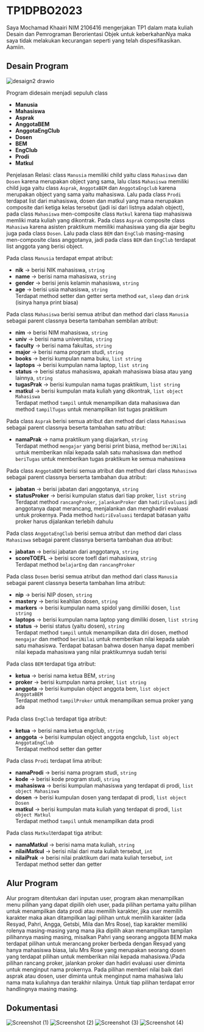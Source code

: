 # TP1DPBO2023
Saya Mochamad Khaairi NIM 2106416 mengerjakan TP1 dalam mata kuliah Desain dan Pemrograman Berorientasi Objek untuk keberkahanNya maka saya tidak melakukan kecurangan seperti yang telah dispesifikasikan. Aamiin.

## Desain Program
![desaign2 drawio](https://user-images.githubusercontent.com/100757455/224470614-84414b10-ff2d-49d9-b344-6d4e30fb3d99.png)

Program didesain menjadi sepuluh class
* **Manusia**
* **Mahasiswa**
* **Asprak**
* **AnggotaBEM**
* **AnggotaEngClub**
* **Dosen**
* **BEM**
* **EngClub**
* **Prodi**
* **Matkul**

Penjelasan Relasi:
class `Manusia` memiliki child yaitu class `Mahasiswa` dan `Dosen` karena merupakan object yang sama, lalu class `Mahasiswa` memiliki child juga yaitu class `Asprak`, `AnggotaBEM` dan `AnggotaEngclub` karena merupakan object yang sama yaitu mahasiswa. Lalu pada class `Prodi` terdapat list dari mahasiswa, dosen dan matkul yang mana merupakan composite dari ketiga kelas tersebut (jadi isi dari listnya adalah object), pada class `Mahasiswa` men-composite class `Matkul` karena tiap mahasiswa memliki mata kuliah yang dikontrak. Pada class `Asprak` composite class `Mahasiwa` karena asisten praktikum memiliki mahasiswa yang dia ajar begitu juga pada class `Dosen`. Lalu pada class `BEM` dan `EngClub` masing-masing men-composite class anggotanya, jadi pada class `BEM` dan `EngClub` terdapat list anggota yang berisi object.

Pada class `Manusia` terdapat empat atribut:
* **nik**    -> berisi NIK mahasiswa, `string`
* **name**   -> berisi nama mahasiswa, `string`
* **gender** -> berisi jenis kelamin mahasiswa, `string`
* **age** -> berisi usia mahasiswa, `string`\
Terdapat method setter dan getter serta method `eat`, `sleep` dan `drink` (isinya hanya print biasa)

Pada class `Mahasiswa` berisi semua atribut dan method dari class `Manusia` sebagai parent classnya beserta tambahan sembilan atribut:
* **nim** -> berisi NIM mahasiswa, `string`
* **univ** -> berisi nama universitas, `string`
* **faculty** -> berisi nama fakultas, `string`
* **major** -> berisi nama program studi, `string`
* **books** -> berisi kumpulan nama buku, `list string`
* **laptops** -> berisi kumpulan nama laptop, `list string`
* **status** -> berisi status mahasiswa, apakah mahasiswa biasa atau yang lainnya, `string`
* **tugasPrak** -> berisi kumpulan nama tugas praktikum, `list string`
* **matkul** -> berisi kumpulan mata kuliah yang dikontrak, `list object Mahasiswa`\
Terdapat method `tampil` untuk menampilkan data mahasiswa dan method `tampilTugas` untuk menampilkan list tugas praktikum

Pada class `Asprak` berisi semua atribut dan method dari class `Mahasiswa` sebagai parent classnya beserta tambahan satu atribut:
* **namaPrak** -> nama praktikum yang diajarkan, `string`\
Terdapat method `mengajar` yang berisi print biasa, method `beriNilai` untuk memberikan nilai kepada salah satu mahasiswa dan method `beriTugas` untuk memberikan tugas praktikum ke semua mahasiswa

Pada class `AnggotaBEM` berisi semua atribut dan method dari class `Mahasiswa` sebagai parent classnya berserta tambahan dua atribut:
* **jabatan** -> berisi jabatan dari anggotanya, `string`
* **statusProker** -> berisi kumpulan status dari tiap proker, `list string`\
Terdapat method `rancangProker`, `jalankanProker` dan `hadiriEvaluasi` jadi anggotanya dapat merancang, menjalankan dan menghadiri evaluasi untuk prokernya. Pada method `hadiriEvaluasi` terdapat batasan yaitu proker harus dijalankan terlebih dahulu

Pada class `AnggotaEngClub` berisi semua atribut dan method dari class `Mahasiswa` sebagai parent classnya berserta tambahan dua atribut:
* **jabatan** -> berisi jabatan dari anggotanya, `string`
* **scoreTOEFL** -> berisi score toefl dari mahasiswa, `string`\
Terdapat method `belajarEng` dan `rancangProker`

Pada class `Dosen` berisi semua atribut dan method dari class `Manusia` sebagai parent classnya beserta tambahan lima atribut:
* **nip** -> berisi NIP dosen, `string`
* **mastery** -> berisi keahlian dosen, `string`
* **markers** -> berisi kumpulan nama spidol yang dimiliki dosen, `list string`
* **laptops** -> berisi kumpulan nama laptop yang dimiliki dosen, `list string`
* **status** -> berisi status (yaitu dosen), `string`\
Terdapat method `tampil` untuk menampilkan data diri dosen, method `mengajar` dan method `beriNilai` untuk memberikan nilai kepada salah satu mahasiswa. Terdapat batasan bahwa dosen hanya dapat memberi nilai kepada mahasiswa yang nilai praktikumnya sudah terisi

Pada class `BEM` terdapat tiga atribut:
* **ketua** -> berisi nama ketua BEM, `string`
* **proker** -> berisi kumpulan nama proker, `list string`
* **anggota** -> berisi kumpulan object anggota bem, `list object AnggotaBEM`\
Terdapat method `tampilProker` untuk menampilkan semua proker yang ada

Pada class `EngClub` terdapat tiga atribut:
* **ketua** -> berisi nama ketua engclub, `string`
* **anggota** -> berisi kumpulan object anggota engclub, `list object AnggotaEngClub`\
Terdapat method setter dan getter

Pada class `Prodi` terdapat lima atribut:
* **namaProdi** -> berisi nama program studi, `string`
* **kode** -> berisi kode program studi, `string`
* **mahasiswa** -> berisi kumpulan mahasiswa yang terdapat di prodi, `list object Mahasiswa`
* **dosen** -> berisi kumpulan dosen yang terdapat di prodi, `list object Dosen`
* **matkul** -> berisi kumpulan mata kuliah yang terdapat di prodi, `list object Matkul`\
Terdapat method `tampil` untuk menampilkan data prodi

Pada class `Matkul`terdapat tiga atribut:
* **namaMatkul** -> berisi nama mata kuliah, `string`
* **nilaiMatkul** -> berisi nilai dari mata kuliah tersebut, `int`
* **nilaiPrak** -> berisi nilai praktikum dari mata kuliah tersebut, `int`\
Terdapat method setter dan getter

## Alur Program
Alur program ditentukan dari inputan user, program akan menampilkan menu pilihan yang dapat dipilih oleh user, pada pilihan pertama yaitu pilihan untuk menampilkan data prodi atau memilih karakter, jika user memilih karakter maka akan ditampilkan lagi pilihan untuk memilih karakter (ada Resyad, Pahri, Angga, Getsbi, Mila dan Mrs Rose), tiap karakter memiliki rolenya masing-masing yang mana jika dipilih akan menampilkan tampilan pilihannya masing masing, misalkan Pahri yang seorang anggota BEM maka terdapat pilihan untuk merancang proker berbeda dengan Resyad yang hanya mahasiswa biasa, lalu Mrs Rose yang merupakan seorang dosen yang terdapat pilihan untuk memberikan nilai kepada mahasiswa.\Pada pilihan rancang proker, jalankan proker dan hadiri evaluasi user diminta untuk menginput nama prokernya. Pada pilihan memberi nilai baik dari asprak atau dosen, user diminta untuk menginput nama mahasiwa lalu nama mata kuliahnya dan terakhir nilainya. Untuk tiap pilihan terdapat error handlingnya masing masing.

## Dokumentasi

![Screenshot (1)](https://user-images.githubusercontent.com/100757455/224475091-63191488-913e-4407-aa82-7d033939fda0.png)
![Screenshot (2)](https://user-images.githubusercontent.com/100757455/224475094-be8c0922-2ca8-4f85-ba79-48f25036028e.png)
![Screenshot (3)](https://user-images.githubusercontent.com/100757455/224475099-edcbfce1-598d-49c2-99cd-d1deadae12c8.png)
![Screenshot (4)](https://user-images.githubusercontent.com/100757455/224475116-10df945a-9faf-445f-bef3-7fbd8efb18c3.png)
